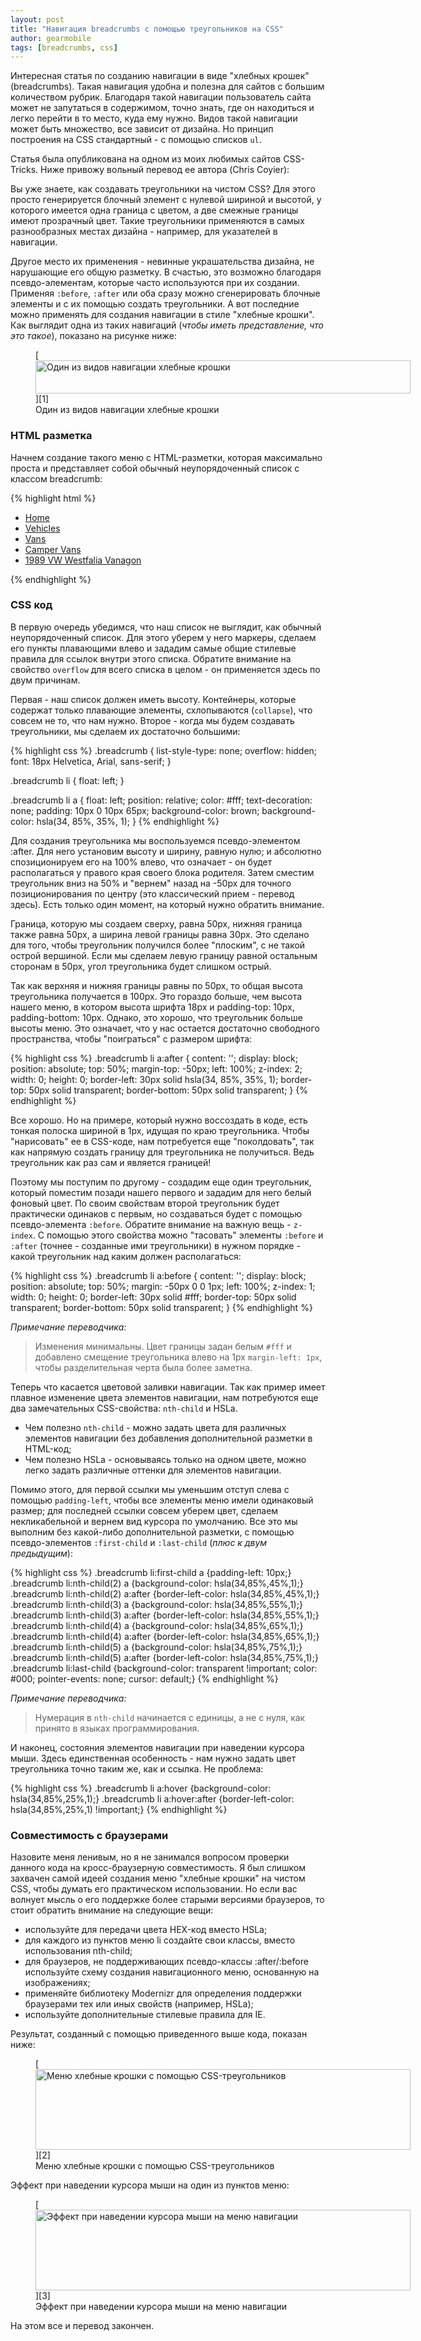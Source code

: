 ```yaml
---
layout: post
title: "Навигация breadcrumbs с помощью треугольников на CSS"
author: gearmobile
tags: [breadcrumbs, css]
---
```


Интересная статья по созданию навигации в виде "хлебных крошек" (breadcrumbs). Такая навигация удобна и полезна для сайтов с большим количеством рубрик. Благодаря такой навигации пользователь сайта может не запутаться в содержимом, точно знать, где он находиться и легко перейти в то место, куда ему нужно. Видов такой навигации может быть множество, все зависит от дизайна. Но принцип построения на CSS стандартный - с помощью списков `ul`.

Статья была опубликована на одном из моих любимых сайтов CSS-Tricks. Ниже привожу вольный перевод ее автора (Chris Coyier):

Вы уже знаете, как создавать треугольники на чистом CSS? Для этого просто генерируется блочный элемент с нулевой шириной и высотой, у которого имеется одна граница с цветом, а две смежные границы имеют прозрачный цвет. Такие треугольники применяются в самых разнообразных местах дизайна - например, для указателей в навигации.

Другое место их применения - невинные украшательства дизайна, не нарушающие его общую разметку. В счастью, это возможно благодаря псевдо-элементам, которые часто используются при их создании. Применяя `:before`, `:after` или оба сразу можно сгенерировать блочные элементы и с их помощью создать треугольники. А вот последние можно применять для создания навигации в стиле "хлебные крошки". Как выглядит одна из таких навигаций (*чтобы иметь представление, что это такое*), показано на рисунке ниже:


<figure id="attachment_93" style="width: 600px;" class="wp-caption aligncenter">
  [<img src="http://localhost:7788/third/wp-content/uploads/2013/10/trianglebreadcrumbs-600x53.png" alt="Один из видов навигации хлебные крошки" width="600" height="53" class="size-medium wp-image-93" />][1]
  <figcaption class="wp-caption-text">Один из видов навигации хлебные крошки</figcaption>
</figure>

### HTML разметка

Начнем создание такого меню с HTML-разметки, которая максимально проста и представляет собой обычный неупорядоченный список с классом breadcrumb:

{% highlight html %}
<ul class="breadcrumb">
  <li>
    <a href="#">Home</a>
  </li>
  <li>
    <a href="#">Vehicles</a>
  </li>
  <li>
    <a href="#">Vans</a>
  </li>
  <li>
    <a href="#">Camper Vans</a>
  </li>
  <li>
    <a href="#">1989 VW Westfalia Vanagon</a>
  </li>
</ul>
{% endhighlight %}

### CSS код

В первую очередь убедимся, что наш список не выглядит, как обычный неупорядоченный список. Для этого уберем у него маркеры, сделаем его пункты плавающими влево и зададим самые общие стилевые правила для ссылок внутри этого списка. Обратите внимание на свойство `overflow` для всего списка в целом - он применяется здесь по двум причинам.

Первая - наш список должен иметь высоту. Контейнеры, которые содержат только плавающие элементы, схлопываются (`collapse`), что совсем не то, что нам нужно. Второе - когда мы будем создавать треугольники, мы сделаем их достаточно большими:

{% highlight css %}
.breadcrumb {
  list-style-type: none;
  overflow: hidden;
  font: 18px Helvetica, Arial, sans-serif;
}

.breadcrumb li {
  float: left;
}

.breadcrumb li a {
  float: left;
  position: relative;
  color: #fff;
  text-decoration: none;
  padding: 10px 0 10px 65px;
  background-color: brown;
  background-color: hsla(34, 85%, 35%, 1);
}
{% endhighlight %}

Для создания треугольника мы воспользуемся псевдо-элементом :after. Для него установим высоту и ширину, равную нулю; и абсолютно спозиционируем его на 100% влево, что означает - он будет располагаться у правого края своего блока родителя. Затем сместим треугольник вниз на 50% и "вернем" назад на -50px для точного позиционирования по центру (это классический прием - перевод здесь). Есть только один момент, на который нужно обратить внимание.

Граница, которую мы создаем сверху, равна 50px, нижняя граница также равна 50px, а ширина левой границы равна 30px. Это сделано для того, чтобы треугольник получился более "плоским", с не такой острой вершиной. Если мы сделаем левую границу равной остальным сторонам в 50px, угол треугольника будет слишком острый.

Так как верхняя и нижняя границы равны по 50px, то общая высота треугольника получается в 100px. Это гораздо больше, чем высота нашего меню, в котором высота шрифта 18px и padding-top: 10px, padding-bottom: 10px. Однако, это хорошо, что треугольник больше высоты меню. Это означает, что у нас остается достаточно свободного пространства, чтобы "поиграться" с размером шрифта:

{% highlight css %}
.breadcrumb li a:after {
  content: '';
  display: block;
  position: absolute;
  top: 50%;
  margin-top: -50px;
  left: 100%;
  z-index: 2;
  width: 0;
  height: 0;
  border-left: 30px solid hsla(34, 85%, 35%, 1);
  border-top: 50px solid transparent;
  border-bottom: 50px solid transparent;
}
{% endhighlight %}

Все хорошо. Но на примере, который нужно воссоздать в коде, есть тонкая полоска шириной в 1px, идущая по краю треугольника. Чтобы "нарисовать" ее в CSS-коде, нам потребуется еще "поколдовать", так как напрямую создать границу для треугольника не получиться. Ведь треугольник как раз сам и является границей!

Поэтому мы поступим по другому - создадим еще один треугольник, который поместим позади нашего первого и зададим для него белый фоновый цвет. По своим свойствам второй треугольник будет практически одинаков с первым, но создаваться будет с помощью псевдо-элемента `:before`. Обратите внимание на важную вещь - `z-index`. С помощью этого свойства можно "тасовать" элементы `:before` и `:after` (точнее - созданные ими треугольники) в нужном порядке - какой треугольник над каким должен располагаться:

{% highlight css %}
.breadcrumb li a:before {
  content: '';
  display: block;
  position: absolute;
  top: 50%;
  margin: -50px 0 0 1px;
  left: 100%;
  z-index: 1;
  width: 0;
  height: 0;
  border-left: 30px solid #fff;
  border-top: 50px solid transparent;
  border-bottom: 50px solid transparent;
}
{% endhighlight %}

*Примечание переводчика:*

> Изменения минимальны. Цвет границы задан белым `#fff` и добавлено смещение треугольника влево на 1px `margin-left: 1px`, чтобы разделительная черта была более заметна.

Теперь что касается цветовой заливки навигации. Так как пример имеет плавное изменение цвета элементов навигации, нам потребуются еще два замечательных CSS-свойства: `nth-child` и HSLa.

  * Чем полезно `nth-child` - можно задать цвета для различных элементов навигации без добавления дополнительной разметки в HTML-код;
  * Чем полезно HSLa - основываясь только на одном цвете, можно легко задать различные оттенки для элементов навигации.

Помимо этого, для первой ссылки мы уменьшим отступ слева с помощью `padding-left`, чтобы все элементы меню имели одинаковый размер; для последней ссылки совсем уберем цвет, сделаем некликабельной и вернем вид курсора по умолчанию. Все это мы выполним без какой-либо дополнительной разметки, с помощью псевдо-элементов `:first-child` и `:last-child` (*плюс к двум предыдущим*):

{% highlight css %}
.breadcrumb li:first-child a {padding-left: 10px;}
.breadcrumb li:nth-child(2) a {background-color: hsla(34,85%,45%,1);}
.breadcrumb li:nth-child(2) a:after {border-left-color: hsla(34,85%,45%,1);}
.breadcrumb li:nth-child(3) a {background-color: hsla(34,85%,55%,1);}
.breadcrumb li:nth-child(3) a:after {border-left-color: hsla(34,85%,55%,1);}
.breadcrumb li:nth-child(4) a {background-color: hsla(34,85%,65%,1);}
.breadcrumb li:nth-child(4) a:after {border-left-color: hsla(34,85%,65%,1);}
.breadcrumb li:nth-child(5) a {background-color: hsla(34,85%,75%,1);}
.breadcrumb li:nth-child(5) a:after {border-left-color: hsla(34,85%,75%,1);}
.breadcrumb li:last-child {background-color: transparent !important; color: #000; pointer-events: none; cursor: default;}
{% endhighlight %}

*Примечание переводчика:*

> Нумерация в `nth-child` начинается с единицы, а не с нуля, как принято в языках программирования.

И наконец, состояния элементов навигации при наведении курсора мыши. Здесь единственная особенность - нам нужно задать цвет треугольника точно таким же, как и ссылка. Не проблема:

{% highlight css %}
.breadcrumb li a:hover {background-color: hsla(34,85%,25%,1);}
.breadcrumb li a:hover:after {border-left-color: hsla(34,85%,25%,1) !important;}
{% endhighlight %}

### Совместимость с браузерами

Назовите меня ленивым, но я не занимался вопросом проверки данного кода на кросс-браузерную совместимость. Я был слишком захвачен самой идеей создания меню "хлебные крошки" на чистом CSS, чтобы думать его практическом использовании. Но если вас волнует мысль о его поддержке более старыми версиями браузеров, то стоит обратить внимание на следующие вещи:

  * используйте для передачи цвета HEX-код вместо HSLa;
  * для каждого из пунктов меню li создайте свои классы, вместо использования nth-child;
  * для браузеров, не поддерживающих псевдо-классы :after/:before используйте схему создания навигационного меню, основанную на изображениях;
  * применяйте библиотеку Modernizr для определения поддержки браузерами тех или иных свойств (например, HSLa);
  * используйте дополнительные стилевые правила для IE.

Результат, созданный с помощью приведенного выше кода, показан ниже:

<figure id="attachment_95" style="width: 600px;" class="wp-caption aligncenter">
  [<img src="http://localhost:7788/third/wp-content/uploads/2013/10/breadcrumb-result-600x129.jpg" alt="Меню хлебные крошки с помощью CSS-треугольников" width="600" height="129" class="size-medium wp-image-95" />][2]
  <figcaption class="wp-caption-text">Меню хлебные крошки с помощью CSS-треугольников</figcaption>
</figure>

Эффект при наведении курсора мыши на один из пунктов меню:

<figure id="attachment_96" style="width: 600px;" class="wp-caption aligncenter">
  [<img src="http://localhost:7788/third/wp-content/uploads/2013/10/breadcrumb-result-hover-600x129.jpg" alt="Эффект при наведении курсора мыши на меню навигации" width="600" height="129" class="size-medium wp-image-96" />][3]
  <figcaption class="wp-caption-text">Эффект при наведении курсора мыши на меню навигации</figcaption>
</figure>

На этом все и перевод закончен.

 [1]: http://localhost:7788/third/wp-content/uploads/2013/10/trianglebreadcrumbs.png
 [2]: http://localhost:7788/third/wp-content/uploads/2013/10/breadcrumb-result.jpg
 [3]: http://localhost:7788/third/wp-content/uploads/2013/10/breadcrumb-result-hover.jpg